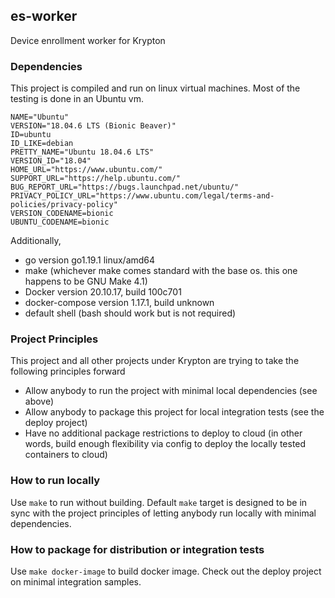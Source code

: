 ## es-worker
Device enrollment worker for Krypton

### Dependencies
This project is compiled and run on linux virtual machines. Most of the testing is done in an Ubuntu vm.
```
NAME="Ubuntu"
VERSION="18.04.6 LTS (Bionic Beaver)"
ID=ubuntu
ID_LIKE=debian
PRETTY_NAME="Ubuntu 18.04.6 LTS"
VERSION_ID="18.04"
HOME_URL="https://www.ubuntu.com/"
SUPPORT_URL="https://help.ubuntu.com/"
BUG_REPORT_URL="https://bugs.launchpad.net/ubuntu/"
PRIVACY_POLICY_URL="https://www.ubuntu.com/legal/terms-and-policies/privacy-policy"
VERSION_CODENAME=bionic
UBUNTU_CODENAME=bionic
```
Additionally,
- go version go1.19.1 linux/amd64
- make (whichever make comes standard with the base os. this one happens to be GNU Make 4.1)
- Docker version 20.10.17, build 100c701
- docker-compose version 1.17.1, build unknown
- default shell (bash should work but is not required)
### Project Principles
This project and all other projects under Krypton are trying to take the following principles forward
- Allow anybody to run the project with minimal local dependencies (see above)
- Allow anybody to package this project for local integration tests (see the deploy project)
- Have no additional package restrictions to deploy to cloud (in other words, build enough flexibility via config to deploy the locally tested containers to cloud)

### How to run locally
Use `make` to run without building. Default `make` target is designed to be in sync with the project principles of letting anybody run locally with minimal dependencies.

### How to package for distribution or integration tests
Use `make docker-image` to build docker image. Check out the deploy project on minimal integration samples.
